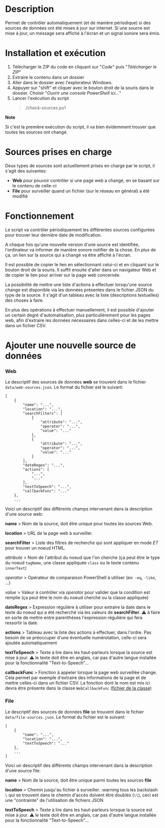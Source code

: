 # Description
Permet de contrôler automatiquement (et de manière périodique) si des sources de données ont été mises à jour sur internet.
Si une source est mise à jour, un message sera affiché à l'écran et un signal sonore sera émis.

# Installation et exécution
1. Télécharger le ZIP du code en cliquant sur "*Code*" puis "*Télécharger le ZIP*"
1. Extraire le contenu dans un dossier
1. Aller dans le dossier avec l'explorateur Windows.
1. Appuyer sur "shift" et cliquer avec le bouton droit de la souris dans le dossier. Choisir "*Ouvrir une console PowerShell ici...*"
1. Lancer l'exécution du script
   > ./check-sources.ps1

**Note**

Si c'est la première exécution du script, il va bien évidemment trouver que toutes les sources ont changé.

# Sources prises en charge
Deux types de sources sont actuellement prises en charge par le script, il s'agit des suivantes:
- **Web** pour pouvoir contrôler si une page web a changé, en se basant sur le contenu de celle-ci
- **File** pour surveiller quand un fichier (sur le réseau en général) a été modifié

# Fonctionnement 
Le script va contrôler périodiquement les différentes sources configurées pour trouver leur dernière date de modification. 

A chaque fois qu'une nouvelle version d'une source est identifiée, l'ordinateur va informer de manière sonore notifier de la chose. En plus de ça, un lien sur la source qui a changé va être affiché à l'écran.

Il est possible de copier le lien en sélectionnant celui-ci et en cliquant sur le bouton droit de la souris. Il suffit ensuite d'aller dans un navigateur Web et de copier le lien pour arriver sur la page web concernée.

La possibilité de mettre une liste d'actions à effectuer lorsqu'une source change est disponible via les données présentes dans le fichier JSON du type de la source. Il s'agit d'un tableau avec la liste (descriptions textuelles) des choses à faire.

En plus des opérations à effectuer manuellement, il est possible d'ajouter un certain degré d'automatisation, plus particulièrement pour les pages web, afin d'extraire les données nécessaires dans celles-ci et de les mettre dans un fichier CSV.


# Ajouter une nouvelle source de données

### Web
Le descriptif des sources de données **web** se trouvent dans le fichier `data/web-sources.json`. Le format du fichier est le suivant:
```
[
    {
        "name": "...",
        "location": "...",
        "searchFilters": [
            {
                "attribute": "...",
                "operator": "...",
                "value": "..."
            },
            {
                "attribute": "...",
                "operator": "...",
                "value": "..."
            }
        ],
        "dateRegex": "...",
        "actions": [
            "...",
            "..."
        ],
        "textToSpeech": "...",
        "callbackFunc": "..."
    },
    ...
```
Voici un descriptif des différents champs intervenant dans la description d'une source web:

**name** > Nom de la source, doit être unique pour toutes les sources Web.

**location** > URL de la page web à surveiller.

**searchFilter** > Liste des filtres de recherche qui sont appliquer en mode *ET* pour trouver un noeud HTML. 

   *attribute* > Nom de l'attribut du noeud que l'on cherche (ça peut être le type du noeud `tagName`, une classe appliquée `class` ou le texte contenu `innerText`)

   *operator* > Opérateur de comparaison PowerShell à utiliser (ex: `-eq`, `-like`, ...)

   *value* > Valeur à contrôler via *operator* pour valider que la condition est remplie (ça peut être le nom du noeud cherché ou la classe appliquée)

**dateRegex** > Expression régulière à utiliser pour extraire la date dans le texte du noeud qui a été recherché via les valeurs de **searchFilter**. :warning: à faire en sorte de mettre entre parenthèses l'expression régulière qui fera ressortir la date.

**actions** > Tableau avec la liste des actions à effectuer, dans l'ordre. Pas besoin de se préoccuper d'une éventuelle numérotation, celle-ci sera ajoutée automatiquement

**textToSpeech** > Texte à lire dans les haut-parleurs lorsque la source est mise à jour. :warning: le texte doit être en anglais, car pas d'autre langue installée pour la fonctionnalité "Text-to-Speech"... 

**callbackFunc** > Fonction à appeler lorsque la page web surveillée change. Cela permet par exemple d'extraire des informations de la page et de mettre celles-ci dans un fichier CSV. La fonction dont le nom est mis ici devra être présente dans la classe `WebCallbackFunc` ([fichier de la classe](https://github.com/LuluTchab/PCRRens/blob/main/include/CallbackFunc.inc.ps1))

### File
Le descriptif des sources de données **file** se trouvent dans le fichier `data/file-sources.json`. Le format du fichier est le suivant:
```
[
    {
        "name": "...",
        "location": "...",
        "textToSpeech": "..."
    },
    ...
]
```
Voici un descriptif des différents champs intervenant dans la description d'une source file:

**name** > Nom de la source, doit être unique parmi toutes les sources **file**

**location** > Chemin jusqu'au fichier à surveiller. :warning tous les backslash `\` qui se trouvent dans le chemin d'accès doivent être doublés (`\\`), ceci est une "contrainte" de l'utilisation de fichiers JSON

**textToSpeech** > Texte à lire dans les haut-parleurs lorsque la source est mise à jour. :warning: le texte doit être en anglais, car pas d'autre langue installée pour la fonctionnalité "Text-to-Speech"... 
